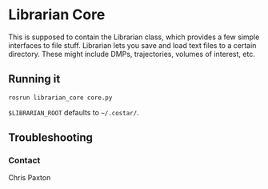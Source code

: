 # Librarian Core

This is supposed to contain the Librarian class, which provides a few simple interfaces to file stuff.
Librarian lets you save and load text files to a certain directory.
These might include DMPs, trajectories, volumes of interest, etc.

## Running it

```
rosrun librarian_core core.py
```

`$LIBRARIAN_ROOT` defaults to `~/.costar/`.

## Troubleshooting

### Contact

Chris Paxton
